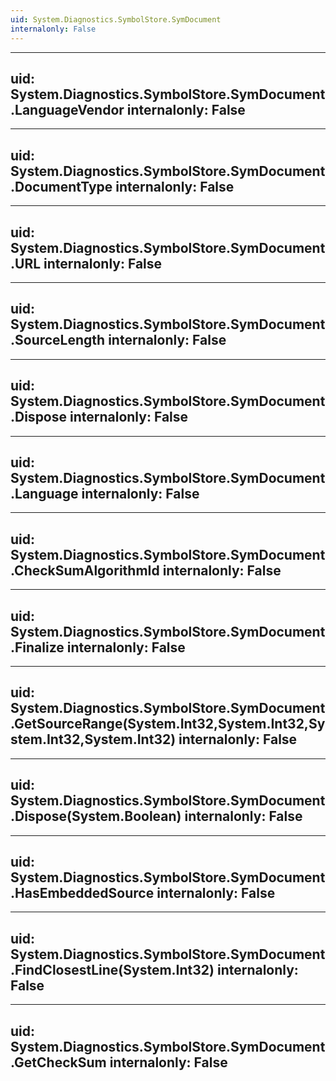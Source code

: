 ```yaml
---
uid: System.Diagnostics.SymbolStore.SymDocument
internalonly: False
---
```


---
uid: System.Diagnostics.SymbolStore.SymDocument.LanguageVendor
internalonly: False
---

---
uid: System.Diagnostics.SymbolStore.SymDocument.DocumentType
internalonly: False
---

---
uid: System.Diagnostics.SymbolStore.SymDocument.URL
internalonly: False
---

---
uid: System.Diagnostics.SymbolStore.SymDocument.SourceLength
internalonly: False
---

---
uid: System.Diagnostics.SymbolStore.SymDocument.Dispose
internalonly: False
---

---
uid: System.Diagnostics.SymbolStore.SymDocument.Language
internalonly: False
---

---
uid: System.Diagnostics.SymbolStore.SymDocument.CheckSumAlgorithmId
internalonly: False
---

---
uid: System.Diagnostics.SymbolStore.SymDocument.Finalize
internalonly: False
---

---
uid: System.Diagnostics.SymbolStore.SymDocument.GetSourceRange(System.Int32,System.Int32,System.Int32,System.Int32)
internalonly: False
---

---
uid: System.Diagnostics.SymbolStore.SymDocument.Dispose(System.Boolean)
internalonly: False
---

---
uid: System.Diagnostics.SymbolStore.SymDocument.HasEmbeddedSource
internalonly: False
---

---
uid: System.Diagnostics.SymbolStore.SymDocument.FindClosestLine(System.Int32)
internalonly: False
---

---
uid: System.Diagnostics.SymbolStore.SymDocument.GetCheckSum
internalonly: False
---
